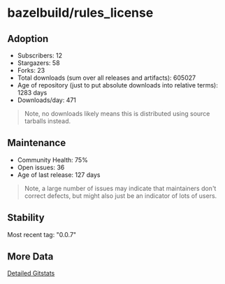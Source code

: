 # bazelbuild/rules_license

## Adoption

- Subscribers: 12
- Stargazers: 58
- Forks: 23
- Total downloads (sum over all releases and artifacts): 605027
- Age of repository (just to put absolute downloads into relative terms): 1283 days
- Downloads/day: 471

> Note, no downloads likely means this is distributed using source tarballs instead.

## Maintenance

- Community Health: 75%
- Open issues: 36
- Age of last release: 127 days

> Note, a large number of issues may indicate that maintainers don't correct defects, but might also
> just be an indicator of lots of users.

## Stability

Most recent tag: "0.0.7"

## More Data

[Detailed Gitstats](/bazel-catalog/gitstats/bazelbuild/rules_license)

